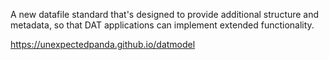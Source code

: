 A new datafile standard that's designed to provide additional structure and metadata, so
that DAT applications can implement extended functionality.

https://unexpectedpanda.github.io/datmodel
